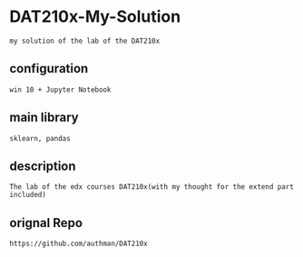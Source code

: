 # DAT210x-My-Solution
    my solution of the lab of the DAT210x

## configuration
    win 10 + Jupyter Notebook

## main library 
    sklearn, pandas

## description
    The lab of the edx courses DAT210x(with my thought for the extend part included)

## orignal Repo
    https://github.com/authman/DAT210x
